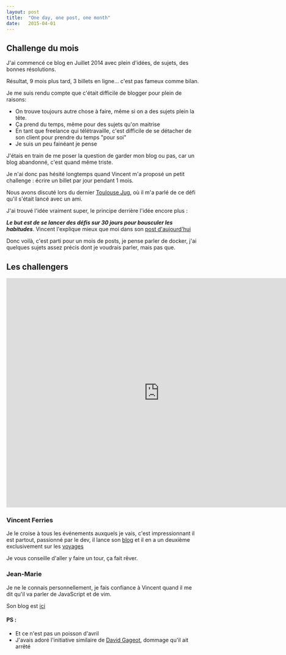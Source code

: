 ```yaml
---
layout: post
title:  "One day, one post, one month"
date:   2015-04-01
---
```


## Challenge du mois

J'ai commencé ce blog en Juillet 2014 avec plein d'idées, de sujets, des bonnes résolutions.

Résultat, 9 mois plus tard, 3 billets en ligne... c'est pas fameux comme bilan.


Je me suis rendu compte que c'était difficile de blogger pour plein de raisons:

* On trouve toujours autre chose à faire, même si on a des sujets plein la tête.
* Ça prend du temps, même pour des sujets qu'on maitrise
* En tant que freelance qui télétravaille, c'est difficile de se détacher de son client pour prendre du temps "pour soi"
* Je suis un peu fainéant je pense

J'étais en train de me poser la question de garder mon blog ou pas, car un blog abandonné, c'est quand même triste.

Je n'ai donc pas hésité longtemps quand Vincent m'a proposé un petit challenge : écrire un billet par jour pendant 1 mois.

Nous avons discuté lors du dernier [Toulouse Jug][toulouse_jug], où il m'a parlé de ce défi qu'il s'était lancé avec un ami.

J'ai trouvé l'idée vraiment super, le principe derrière l'idée encore plus :

***Le but est de se lancer des défis sur 30 jours pour bousculer les habitudes***. Vincent l'explique mieux que moi dans son [post d'aujourd'hui][post_vincent]


Donc voilà, c'est parti pour un mois de posts, je pense parler de docker, j'ai quelques sujets assez précis dont je voudrais parler, mais pas que.

## Les challengers

<div class="video-container">
  <iframe src="https://www.youtube.com/embed/TTdm5GtAW0o" frameborder="0" width="800" height="600" allowfullscreen></iframe>
</div>


### Vincent Ferries
Je le croise à tous les événements auxquels je vais, c'est impressionnant il est partout, passionné par le dev, il lance son [blog][blog_vincent] et il en a un deuxième exclusivement sur les [voyages][blog_vincent_voyages]

Je vous conseille d'aller y faire un tour, ça fait rêver.


### Jean-Marie
Je ne le connais personnellement, je fais confiance à Vincent quand il me dit qu'il va parler de JavaScript et de vim.

Son blog est [ici][randomblog]

#### PS :
* Et ce n'est pas un poisson d'avril
* J'avais adoré l'initiative similaire de [David Gageot][java_bien], dommage qu'il ait arrêté


[toulouse_jug]: http://www.toulousejug.org/2015/03/11/yeoman.html
[post_vincent]: http://vferries.github.io/blog/code-ignite-talks/
[blog_vincent]: http://vferries.github.io/blog/
[blog_vincent_voyages]: http://vferries.github.io/voyage/
[randomblog]: http://randomblog.fr/
[java_bien]: http://blog.javabien.net/2014/03/28/one-day-one-post-6-weeks-30-posts/
